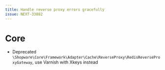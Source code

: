 ```yaml
---
title: Handle reverse proxy errors gracefully
issue: NEXT-33882
---
```


# Core

* Deprecated `\Shopware\Core\Framework\Adapter\Cache\ReverseProxy\RedisReverseProxyGateway`, use Varnish with Xkeys instead

